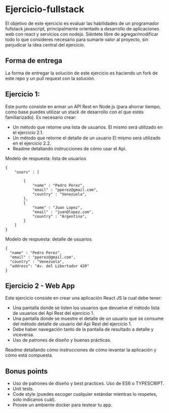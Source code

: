 # Ejercicio-fullstack
El objetivo de este ejercicio es evaluar las habilidades de un programador fullstack javascript, principalmente orientado a desarrollo de aplicaciones web con react y servicios con nodejs. Siéntete libre de agregar/modificar todo lo que consideres necesario para sumarle valor al proyecto, sin perjudicar la idea central del ejercicio.

## Forma de entrega
La forma de entregar la solución de este ejercicio es haciendo un fork de este repo y un pull request con la solución.

## Ejercicio 1:
Este punto consiste en armar un API Rest en Node.js (para ahorrar tiempo, como base puedes utilizar un stack de desarrollo con el que estés familiarizado). Es necesario crear:
* Un método que retorne una lista de usuarios. El mismo será utilizado en el ejercicio 2.1.
* Un método que retorne el detalle de un usuario El mismo será utilizado en el ejercicio 2.2.
* Readme detallando instrucciones de cómo usar el Api.

Modelo de respuesta: lista de usuarios
```
{
	"users" : [

		{
			"name" : "Pedro Perez",
			"email" : "pperez@gmail.com",
			"country" : "Venezuela",
		},
		{
			"name" : "Juan Lopez",
			"email" : "juan@lopez.com",
			"country" : "Argentina",
		}
	]
}
```
Modelo de respuesta: detalle de usuarios
```
{
  "name" : "Pedro Perez",
  "email" : "pperez@gmail.com",
  "country" : "Venezuela",
  "address": "Av. del Libertador 420"
}
```

## Ejercicio 2 - Web App
Este ejercicio consiste en crear una aplicación React JS la cual debe tener:
* Una pantalla donde se listen los usuarios que devuelve el método lista de usuarios del Api Rest del ejercicio 1.
* Una pantalla donde se muestre el detalle de un usuario que se consume del método detalle de usuario del Api Rest del ejercicio 1.
* Debe haber navegación tanto de la pantalla de resultado a detalle y viceversa.
* Uso de patrones de diseño y buenas prácticas.

Readme detallando cómo instrucciones de cómo levantar la aplicación y cómo está compuesta.

## Bonus points
* Uso de patrones de diseño y best practices. Uso de ES6 o TYPESCRIPT.
* Unit tests.
* Code style (puedes escoger cualquier estándar mientras lo respetes, solo indícanos cuál).
* Provee un ambiente docker para testear tu app.
